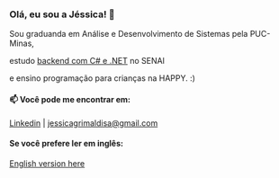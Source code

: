 ### Olá, eu sou a Jéssica! 👋

Sou graduanda em Análise e Desenvolvimento de Sistemas pela PUC-Minas,

estudo [backend com C# e .NET](https://github.com/jessicagrimaldi/studies/tree/development/senaiAtividades) no SENAI 

e ensino programação para crianças na HAPPY. :)

#### 📫 Você pode me encontrar em:
[Linkedin](https://www.linkedin.com/in/jessicagrimaldi/) |
jessicagrimaldisa@gmail.com

#### Se você prefere ler em inglês: 
[English version here](https://github.com/jessicagrimaldi/jessicagrimaldi/blob/english/EN-README.md) 
<!--
**jessicagrimaldi/jessicagrimaldi** is a ✨ _special_ ✨ repository because its `README.md` (this file) appears on your GitHub profile.

Here are some ideas to get you started:

- 🔭 I’m currently working on ...
- 🌱 I’m currently learning ...
- 👯 I’m looking to collaborate on ...
- 🤔 I’m looking for help with ...
- 💬 Ask me about ...
- 📫 How to reach me: ...
- 😄 Pronouns: ...
- ⚡ Fun fact: ...
#### 🌱 Sobre meus estudos:
-->
